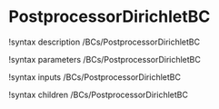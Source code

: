<!-- MOOSE Documentation Stub: Remove this when content is added. -->

# PostprocessorDirichletBC
!syntax description /BCs/PostprocessorDirichletBC

!syntax parameters /BCs/PostprocessorDirichletBC

!syntax inputs /BCs/PostprocessorDirichletBC

!syntax children /BCs/PostprocessorDirichletBC
